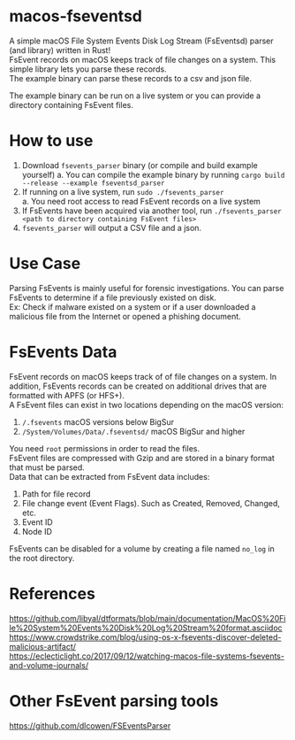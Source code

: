 # macos-fseventsd

A simple macOS File System Events Disk Log Stream (FsEventsd) parser (and library) written in Rust!  
FsEvent records on macOS keeps track of file changes on a system.  This simple library lets you parse these records.  
The example binary can parse these records to a csv and json file.  

The example binary can be run on a live system or you can provide a directory containing FsEvent files.
# How to use
1. Download `fsevents_parser` binary (or compile and build example yourself)
   a. You can compile the example binary by running `cargo build --release --example fseventsd_parser`
2. If running on a live system, run `sudo ./fsevents_parser`  
   a. You need root access to read FsEvent records on a live system
3. If FsEvents have been acquired via another tool, run `./fsevents_parser <path to directory containing FsEvent files>`
4. `fsevents_parser` will output a CSV file and a json.

# Use Case
Parsing FsEvents is mainly useful for forensic investigations. You can parse FsEvents to determine if a file previously existed on disk.  
Ex: Check if malware existed on a system or if a user downloaded a malicious file from the Internet or opened a phishing document.

# FsEvents Data
FsEvent records on macOS keeps track of of file changes on a system.  In addition, FsEvents records can be created on additional drives that are formatted with APFS (or HFS+).  
A FsEvent files can exist in two locations depending on the macOS version:
1. `/.fsevents` macOS versions below BigSur
2. `/System/Volumes/Data/.fseventsd/` macOS BigSur and higher

You need `root` permissions in order to read the files.  
FsEvent files are compressed with Gzip and are stored in a binary format that must be parsed.  
Data that can be extracted from FsEvent data includes:
1. Path for file record
2. File change event (Event Flags). Such as Created, Removed, Changed, etc.
3. Event ID
4. Node ID

FsEvents can be disabled for a volume by creating a file named `no_log` in the root directory.

# References
https://github.com/libyal/dtformats/blob/main/documentation/MacOS%20File%20System%20Events%20Disk%20Log%20Stream%20format.asciidoc  
https://www.crowdstrike.com/blog/using-os-x-fsevents-discover-deleted-malicious-artifact/  
https://eclecticlight.co/2017/09/12/watching-macos-file-systems-fsevents-and-volume-journals/  

# Other FsEvent parsing tools
https://github.com/dlcowen/FSEventsParser
